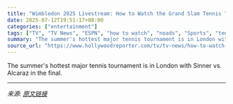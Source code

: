 ```yaml
---
title: "Wimbledon 2025 Livestream: How to Watch the Grand Slam Tennis Tournament Men’s Final Online for Free"
date: 2025-07-12T19:51:17+08:00
categories: ["entertainment"]
tags: ["TV", "TV News", "ESPN", "how to watch", "noads", "Sports", "tennis", "Wimbledon"]
summary: "The summer's hottest major tennis tournament is in London with Sinner vs. Alcaraz in the final."
source_url: "https://www.hollywoodreporter.com/tv/tv-news/how-to-watch-stream-wimbledon-live-online-free-1235935803/"
---
```


The summer's hottest major tennis tournament is in London with Sinner vs. Alcaraz in the final.

---

*来源: [原文链接](https://www.hollywoodreporter.com/tv/tv-news/how-to-watch-stream-wimbledon-live-online-free-1235935803/)*
